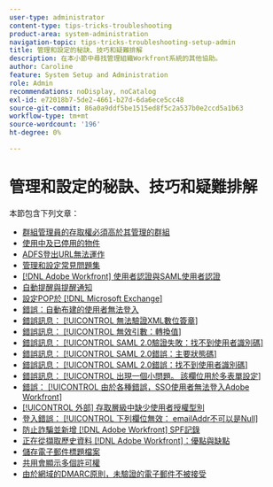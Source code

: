 ```yaml
---
user-type: administrator
content-type: tips-tricks-troubleshooting
product-area: system-administration
navigation-topic: tips-tricks-troubleshooting-setup-admin
title: 管理和設定的秘訣、技巧和疑難排解
description: 在本小節中尋找管理組織Workfront系統的其他協助。
author: Caroline
feature: System Setup and Administration
role: Admin
recommendations: noDisplay, noCatalog
exl-id: e72018b7-5de2-4661-b27d-6da6ece5cc48
source-git-commit: 86a0a9ddf5be1515ed8f5c2a537b0e2ccd5a1b63
workflow-type: tm+mt
source-wordcount: '196'
ht-degree: 0%

---
```


# 管理和設定的秘訣、技巧和疑難排解

本節包含下列文章：

* [群組管理員的存取權必須高於其管理的群組](/help/quicksilver/administration-and-setup/tips-tricks-and-troubleshooting/group-admin-access-level.md)
* [使用中及已停用的物件](../../administration-and-setup/tips-tricks-and-troubleshooting/acitve-and-deactivated-objects.md)
* [ADFS登出URL無法運作](../../administration-and-setup/tips-tricks-and-troubleshooting/adfs-logout-url-doesnt-work.md)
* [管理和設定常見問題集](../../administration-and-setup/tips-tricks-and-troubleshooting/admin-and-setup-faq.md)
* [[!DNL Adobe Workfront] 使用者認證與SAML使用者認證](../../administration-and-setup/tips-tricks-and-troubleshooting/wf-user-credentials-vs-saml-user-credentials.md)
* [自動提醒與提醒通知](../../administration-and-setup/tips-tricks-and-troubleshooting/auto-reminders-vs-reminder-notifications.md)
* [設定POP於 [!DNL Microsoft Exchange]](../../administration-and-setup/tips-tricks-and-troubleshooting/configure-pop-ms-exchange.md)
* [錯誤：自動布建的使用者無法登入](../../administration-and-setup/tips-tricks-and-troubleshooting/error-auto-provisioned-user-cant-log-in.md)
* [錯誤訊息： [!UICONTROL 無法驗證XML數位簽章]](../../administration-and-setup/tips-tricks-and-troubleshooting/error-message-couldnt-validate-xml-digital-signature.md)
* [錯誤訊息： [!UICONTROL 無效引數：轉換值]](../../administration-and-setup/tips-tricks-and-troubleshooting/error-message-invalid-parameter-conversion-value.md)
* [錯誤訊息： [!UICONTROL SAML 2.0驗證失敗：找不到使用者識別碼]](../../administration-and-setup/tips-tricks-and-troubleshooting/error-message-saml-2-auth-failed-userid-not-found.md)
* [錯誤訊息： [!UICONTROL SAML 2.0錯誤：主要狀態碼]](../../administration-and-setup/tips-tricks-and-troubleshooting/error-message-saml-2-error-primary-statuscode.md)
* [錯誤訊息： [!UICONTROL SAML 2.0錯誤：找不到使用者識別碼]](../../administration-and-setup/tips-tricks-and-troubleshooting/error-message-saml-2-error-user-identifier-not-found.md)
* [錯誤訊息： [!UICONTROL 出現一個小問題。 該欄位用於多表單設定]](../../administration-and-setup/tips-tricks-and-troubleshooting/error-message-field-used-in-multi-form-config.md)
* [錯誤： [!UICONTROL 由於各種錯誤，SSO使用者無法登入Adobe Workfront]](../../administration-and-setup/tips-tricks-and-troubleshooting/error-sso-users-unable-log-in-various-errors.md)
* [[!UICONTROL 外部] 存取層級中缺少使用者授權型別](../../administration-and-setup/tips-tricks-and-troubleshooting/external-user-license-type-missing-from-access-levels.md)
* [登入錯誤： [!UICONTROL 下列欄位無效： emailAddr不可以是Null]](../../administration-and-setup/tips-tricks-and-troubleshooting/login-error-following-field-invalid-emailaddr-cant-be-null.md)
* [防止詐騙並新增 [!DNL Adobe Workfront] SPF記錄](../../administration-and-setup/tips-tricks-and-troubleshooting/prevent-spoofing-add-wf-spf-records.md)
* [正在從擷取歷史資料 [!DNL Adobe Workfront]：優點與缺點](../../administration-and-setup/tips-tricks-and-troubleshooting/how-to-get-data-out-of-wf.md)
* [儲存電子郵件標題檔案](../../administration-and-setup/tips-tricks-and-troubleshooting/save-an-email-header-file.md)
* [共用會顯示多個許可權](../../administration-and-setup/tips-tricks-and-troubleshooting/sharing-shows-more-than-1-permission.md)
* [由於網域的DMARC原則，未驗證的電子郵件不被接受](../../administration-and-setup/tips-tricks-and-troubleshooting/unauthenticated-email-not-accepted-domains-dmarc-policy.md)
